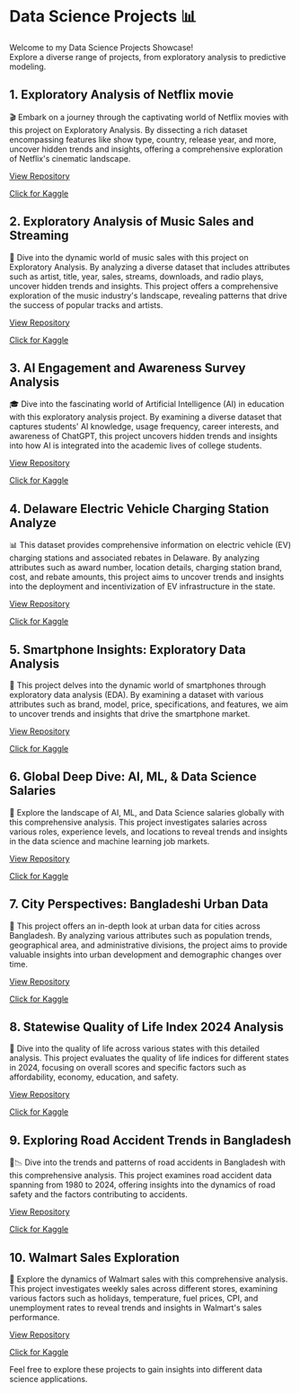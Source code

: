 # Data Science Projects 📊

Welcome to my Data Science Projects Showcase!  
Explore a diverse range of projects, from exploratory analysis to predictive modeling.

## 1. Exploratory Analysis of Netflix movie

🎬 Embark on a journey through the captivating world of Netflix movies with this project on Exploratory Analysis. By dissecting a rich dataset encompassing features like show type, country, release year, and more, uncover hidden trends and insights, offering a comprehensive exploration of Netflix's cinematic landscape.

[View Repository](https://github.com/msjahid/Data_Science_Projects/tree/main/netflix_exploratory_analysis)

[Click for Kaggle](https://www.kaggle.com/code/msjahid/exploratory-analysis-of-netflix-movie)

## 2. Exploratory Analysis of Music Sales and Streaming

🎵 Dive into the dynamic world of music sales with this project on Exploratory Analysis. By analyzing a diverse dataset that includes attributes such as artist, title, year, sales, streams, downloads, and radio plays, uncover hidden trends and insights. This project offers a comprehensive exploration of the music industry's landscape, revealing patterns that drive the success of popular tracks and artists.

[View Repository](https://github.com/msjahid/Data-Science-Projects/tree/main/music_sales_analysis)

[Click for Kaggle](https://www.kaggle.com/code/msjahid/exploratory-analysis-of-music-sales-and-streaming)

## 3. AI Engagement and Awareness Survey Analysis

🎓 Dive into the fascinating world of Artificial Intelligence (AI) in education with this exploratory analysis project. By examining a diverse dataset that captures students' AI knowledge, usage frequency, career interests, and awareness of ChatGPT, this project uncovers hidden trends and insights into how AI is integrated into the academic lives of college students.

[View Repository](https://github.com/msjahid/Data-Science-Projects/tree/main/ai_using_school)

[Click for Kaggle](https://www.kaggle.com/code/msjahid/ai-engagement-and-awareness-survey-analysis)

## 4. Delaware Electric Vehicle Charging Station Analyze

📊 This dataset provides comprehensive information on electric vehicle (EV) charging stations and associated rebates in Delaware. By analyzing attributes such as award number, location details, charging station brand, cost, and rebate amounts, this project aims to uncover trends and insights into the deployment and incentivization of EV infrastructure in the state.

[View Repository](https://github.com/msjahid/Data-Science-Projects/tree/main/ev_analysis)

[Click for Kaggle](https://www.kaggle.com/code/msjahid/delaware-electric-vehicle-charging-station-analyze)

## 5. Smartphone Insights: Exploratory Data Analysis

📱 This project delves into the dynamic world of smartphones through exploratory data analysis (EDA). By examining a dataset with various attributes such as brand, model, price, specifications, and features, we aim to uncover trends and insights that drive the smartphone market.

[View Repository](https://github.com/msjahid/Data-Science-Projects/tree/main/smartphone_eda)

[Click for Kaggle](https://www.kaggle.com/code/msjahid/smartphone-insights-exploratory-data-analysis)

## 6. Global Deep Dive: AI, ML, & Data Science Salaries

💼 Explore the landscape of AI, ML, and Data Science salaries globally with this comprehensive analysis. This project investigates salaries across various roles, experience levels, and locations to reveal trends and insights in the data science and machine learning job markets.

[View Repository](https://github.com/msjahid/Data-Science-Projects/tree/main/ai_salaries)

[Click for Kaggle](https://www.kaggle.com/code/msjahid/global-deep-dive-ai-ml-data-science-salaries)

## 7. City Perspectives: Bangladeshi Urban Data

🌆 This project offers an in-depth look at urban data for cities across Bangladesh. By analyzing various attributes such as population trends, geographical area, and administrative divisions, the project aims to provide valuable insights into urban development and demographic changes over time.

[View Repository](https://github.com/msjahid/Data-Science-Projects/tree/main/bdpopulation_analysis)

[Click for Kaggle](https://www.kaggle.com/code/msjahid/city-perspectives-bangladeshi-urban-data)

## 8. Statewise Quality of Life Index 2024 Analysis

🌟 Dive into the quality of life across various states with this detailed analysis. This project evaluates the quality of life indices for different states in 2024, focusing on overall scores and specific factors such as affordability, economy, education, and safety.

[View Repository](https://github.com/msjahid/Data-Science-Projects/tree/main/statewise_life)

[Click for Kaggle](https://www.kaggle.com/code/msjahid/statewise-quality-of-life-index-2024-analysis)

## 9. Exploring Road Accident Trends in Bangladesh

🚗📉 Dive into the trends and patterns of road accidents in Bangladesh with this comprehensive analysis. This project examines road accident data spanning from 1980 to 2024, offering insights into the dynamics of road safety and the factors contributing to accidents.

[View Repository](https://github.com/msjahid/Data-Science-Projects/tree/main/bdroad_accident)

[Click for Kaggle](https://www.kaggle.com/code/msjahid/exploring-road-accident-trends-in-bangladesh)

## 10. Walmart Sales Exploration

🛒 Explore the dynamics of Walmart sales with this comprehensive analysis. This project investigates weekly sales across different stores, examining various factors such as holidays, temperature, fuel prices, CPI, and unemployment rates to reveal trends and insights in Walmart's sales performance.

[View Repository](https://github.com/msjahid/Data-Science-Projects/tree/main/walmart_sales)

[Click for Kaggle](https://www.kaggle.com/code/msjahid/walmart-sales-exploration)

Feel free to explore these projects to gain insights into different data science applications.

